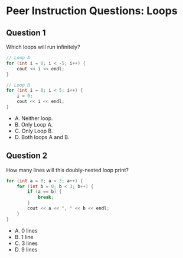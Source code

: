 # Peer Instruction Questions: Loops

## Question 1

Which loops will run infinitely?

```cpp
// Loop A
for (int i = 0; i < -5; i++) {
    cout << i << endl;
}
```

```cpp
// Loop B
for (int i = 0; i < 5; i++) {
    i = 0;
    cout << i << endl;
}
```

- A. Neither loop.
- B. Only Loop A.
- C. Only Loop B.
- D. Both loops A and B.

## Question 2

How many lines will this doubly-nested loop print?

```cpp
for (int a = 0; a < 3; a++) {
    for (int b = 0; b < 3; b++) {
        if (a == b) {
            break;
        }
        cout << a << ", " << b << endl;
    }
}
```

- A. 0 lines
- B. 1 line
- C. 3 lines
- D. 9 lines
